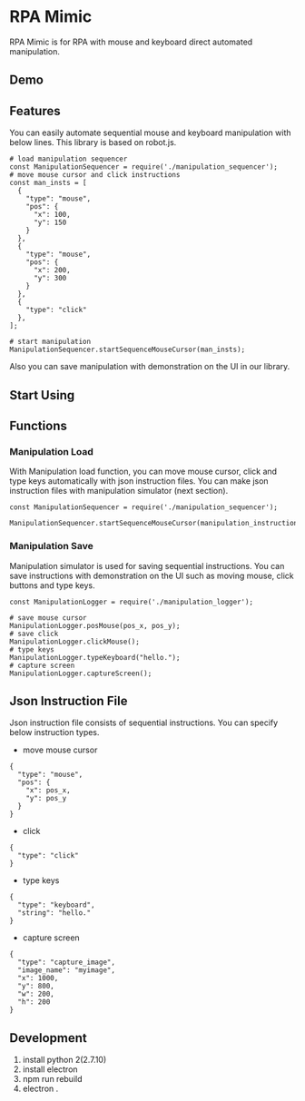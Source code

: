 # RPA Mimic

RPA Mimic is for RPA with mouse and keyboard direct automated manipulation.

## Demo

## Features

You can easily automate sequential mouse and keyboard manipulation with below lines.
This library is based on robot.js.

```
# load manipulation sequencer
const ManipulationSequencer = require('./manipulation_sequencer');
# move mouse cursor and click instructions
const man_insts = [
  {
    "type": "mouse",
    "pos": {
      "x": 100,
      "y": 150
    }
  },
  {
    "type": "mouse",
    "pos": {
      "x": 200,
      "y": 300
    }
  },
  {
    "type": "click"
  },
];

# start manipulation
ManipulationSequencer.startSequenceMouseCursor(man_insts);
```

Also you can save manipulation with demonstration on the UI in our library.

## Start Using

## Functions

### Manipulation Load

With Manipulation load function, you can move mouse cursor, click and type keys automatically with json instruction files.
You can make json instruction files with manipulation simulator (next section).

```
const ManipulationSequencer = require('./manipulation_sequencer');

ManipulationSequencer.startSequenceMouseCursor(manipulation_instructions);
```

### Manipulation Save

Manipulation simulator is used for saving sequential instructions.
You can save instructions with demonstration on the UI such as moving mouse, click buttons and type keys.

```
const ManipulationLogger = require('./manipulation_logger');

# save mouse cursor
ManipulationLogger.posMouse(pos_x, pos_y);
# save click
ManipulationLogger.clickMouse();
# type keys
ManipulationLogger.typeKeyboard("hello.");
# capture screen
ManipulationLogger.captureScreen();
```

## Json Instruction File

Json instruction file consists of sequential instructions.
You can specify below instruction types.

* move mouse cursor

```
{
  "type": "mouse",
  "pos": {
    "x": pos_x,
    "y": pos_y
  }
}
```

* click

```
{
  "type": "click"
}
```

* type keys

```
{
  "type": "keyboard",
  "string": "hello."
}
```

* capture screen

```
{
  "type": "capture_image",
  "image_name": "myimage",
  "x": 1000,
  "y": 800,
  "w": 200,
  "h": 200
}
```

## Development

1. install python 2(2.7.10)
2. install electron
3. npm run rebuild
4. electron .
